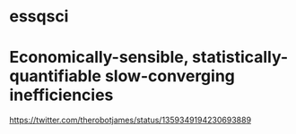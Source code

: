 # essqsci

<h1>Economically-sensible, statistically-quantifiable slow-converging inefficiencies</h1>

https://twitter.com/therobotjames/status/1359349194230693889

